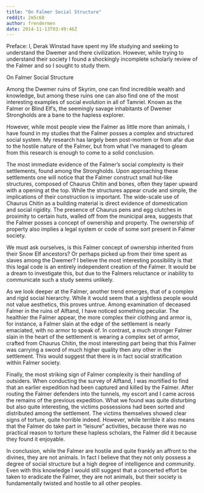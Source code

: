 ```yaml
---
title: "On Falmer Social Structure"
reddit: 2m5c68
author: frendermen
date: 2014-11-13T03:49:46Z
---
```


Preface: I, Derak Winstad have spent my life studying and seeking to understand the Dwemer and there civilization. However, while trying to understand their society I found a shockingly incomplete scholarly review of the Falmer and so I sought to study them.

On Falmer Social Structure

Among the Dwemer ruins of Skyrim, one can find incredible wealth and knowledge, but among these ruins one can also find one of the most interesting examples of social evolution in all of Tamriel. Known as the Falmer or Blind Elf’s, the seemingly savage inhabitants of Dwemer Strongholds are a bane to the hapless explorer.

However, while most people view the Falmer as little more than animals, I have found in my studies that the Falmer posses a complex and structured social system. My research has largely been post-mortem or from afar due to the hostile nature of the Falmer, but from what I’ve managed to gleam from this research is enough to come to a solid conclusion.

The most immediate evidence of the Falmer’s social complexity is their settlements, found among the Strongholds. Upon approaching these settlements one will notice that the Falmer construct small hut-like structures, composed of Chaurus Chitin and bones, often they taper upward with a opening at the top. While the structures appear crude and simple, the implications of their construction is important. The wide-scale use of Chaurus Chitin as a building material is direct evidence of domestication and social rigidity. The presence of Chaurus pens and egg clutches in proximity to certain huts, walled off from the municipal area, suggests that the Falmer posses a concept of ownership and property. The ownership of property also implies a legal system or code of some sort present in Falmer society. 

We must ask ourselves, is this Falmer concept of ownership inherited from their Snow Elf ancestors? Or perhaps picked up from their time spent as slaves among the Dwemer? I believe the most interesting possibility is that this legal code is an entirely independent creation of the Falmer. It would be a dream to investigate this, but due to the Falmers reluctance or inability to communicate such a study seems unlikely.

As we look deeper at the Falmer, another trend emerges, that of a complex and rigid social hierarchy. While it would seem that a sightless people would not value aesthetics, this proves untrue. Among examination of deceased Falmer in the ruins of Alftand, I have noticed something peculiar. The healthier the Falmer appear, the more complex their clothing and armor is, for instance, a Falmer slain at the edge of the settlement is nearly emaciated, with no armor to speak of. In contrast, a much stronger Falmer slain in the heart of the settlement is wearing a complex set of armor, crafted from Chaurus Chitin, the most interesting part being that this Falmer was carrying a sword of much higher quality then any other in the settlement. This would suggest that there is in fact social stratification within Falmer society.

Finally, the most striking sign of Falmer complexity is their handling of outsiders. When conducting the survey of Alftand, I was mortified to find that an earlier expedition had been captured and killed by the Falmer. After routing the Falmer defenders into the tunnels, my escort and I came across the remains of the previous expedition. What we found was quite disturbing but also quite interesting, the victims possessions had been sorted and distributed among the settlement. The victims themselves showed clear signs of torture, quite horrible indeed. However, while terrible it also means that the Falmer do take part in “leisure” activities, because there was no practical reason to torture these hapless scholars, the Falmer did it because they found it enjoyable. 

In conclusion, while the Falmer are hostile and quite frankly an affront to the divines, they are not animals. In fact I believe that they not only possess a degree of social structure but a high degree of intelligence and community. Even with this knowledge I would still suggest that a concerted effort be taken to eradicate the Falmer, they are not animals, but their society is fundamentally twisted and hostile to all other peoples. 

